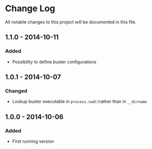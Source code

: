 # Change Log
All notable changes to this project will be documented in this file.

## 1.1.0 - 2014-10-11
### Added
- Possibility to define buster configurations

## 1.0.1 - 2014-10-07 
### Changed
- Lookup buster executable in `process.cwd()`rather than in `__dirname`

## 1.0.0 - 2014-10-06
### Added
- First running version
